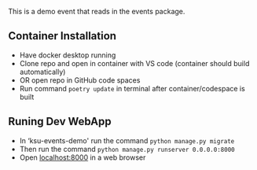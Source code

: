 This is a demo event that reads in the events package.

## Container Installation 
* Have docker desktop running
* Clone repo and open in container with VS code (container should build automatically)
* OR open repo in GitHub code spaces 
* Run command `poetry update` in terminal after container/codespace is built

## Runing Dev WebApp 
* In ‘ksu-events-demo' run the command `python manage.py migrate` 
* Then run the command `python manage.py runserver 0.0.0.0:8000` 
* Open [localhost:8000](localhost:8000) in a web browser